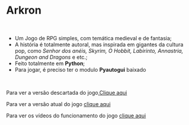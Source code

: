<h1 style="font-allign: center;">Arkron</h1>
<br>
<ul>
  <li>Um Jogo de RPG simples, com temática medieval e de fantasia;</li>
  <li>A história é totalmente autoral, mas inspirada em gigantes da cultura pop, como <i>Senhor dos anéis, Skyrim, O Hobbit, Labirinto, Annastria, Dungeon and Dragons</i> e etc.;</li>
  <li>Feito totalmente em <b>Python</b>;</li>
  <li>Para jogar, é preciso ter o modulo <b>Pyautogui</b> baixado</li>
</ul>
<br>
<p>Para ver a versão descartada do jogo,<a href="https://github.com/Blitk/Game-A-batalha-de-Heaven-Hill" target="_blanck">Clique aqui</a></p>
<p>Para ver a versão atual do jogo <a href="https://github.com/Blitk/Arkron/tree/master/Codes" target="_blanck">clique aqui</a></P>
<p>Para ver os vídeos do funcionamento do jogo <a href="https://www.youtube.com/channel/UC4e0-LG4LkB_eQ9GgOPM2tA" target="_blanck">clique aqui</a></p>

